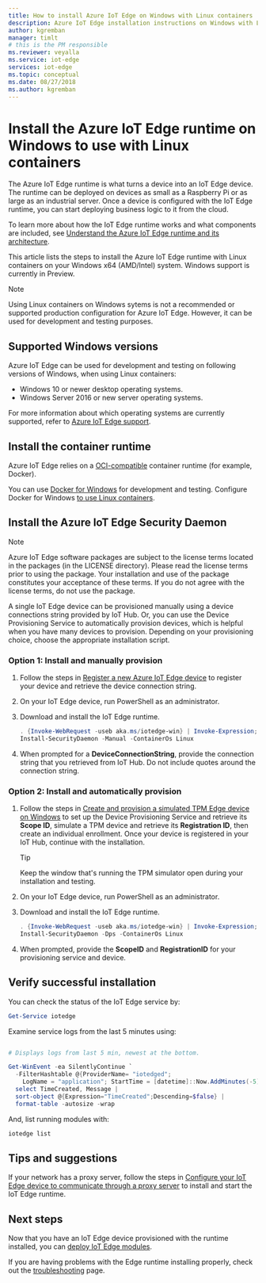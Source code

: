 ```yaml
---
title: How to install Azure IoT Edge on Windows with Linux containers | Microsoft Docs
description: Azure IoT Edge installation instructions on Windows with Linux containers
author: kgremban
manager: timlt
# this is the PM responsible
ms.reviewer: veyalla
ms.service: iot-edge
services: iot-edge
ms.topic: conceptual
ms.date: 08/27/2018
ms.author: kgremban
---
```

# Install the Azure IoT Edge runtime on Windows to use with Linux containers

The Azure IoT Edge runtime is what turns a device into an IoT Edge device. The runtime can be deployed on devices as small as a Raspberry Pi or as large as an industrial server. Once a device is configured with the IoT Edge runtime, you can start deploying business logic to it from the cloud. 

To learn more about how the IoT Edge runtime works and what components are included, see [Understand the Azure IoT Edge runtime and its architecture](iot-edge-runtime.md).

This article lists the steps to install the Azure IoT Edge runtime with Linux containers on your Windows x64 (AMD/Intel) system. Windows support is currently in Preview.

>[!NOTE]
Using Linux containers on Windows sytems is not a recommended or supported production configuration for Azure IoT Edge. However, it can be used for development and testing purposes.

## Supported Windows versions
Azure IoT Edge can be used for development and testing on following versions of Windows, when using Linux containers:
  * Windows 10 or newer desktop operating systems.
  * Windows Server 2016 or new server operating systems.

For more information about which operating systems are currently supported, refer to [Azure IoT Edge support](support.md#operating-systems). 

## Install the container runtime 

Azure IoT Edge relies on a [OCI-compatible](https://www.opencontainers.org/) container runtime (for example, Docker). 

You can use [Docker for Windows](https://www.docker.com/docker-windows) for development and testing. Configure Docker for Windows [to use Linux containers](https://docs.docker.com/docker-for-windows/#switch-between-windows-and-linux-containers).

## Install the Azure IoT Edge Security Daemon

>[!NOTE]
>Azure IoT Edge software packages are subject to the license terms located in the packages (in the LICENSE directory). Please read the license terms prior to using the package. Your installation and use of the package constitutes your acceptance of these terms. If you do not agree with the license terms, do not use the package.

A single IoT Edge device can be provisioned manually using a device connections string provided by IoT Hub. Or, you can use the Device Provisioning Service to automatically provision devices, which is helpful when you have many devices to provision. Depending on your provisioning choice, choose the appropriate installation script. 

### Option 1: Install and manually provision

1. Follow the steps in [Register a new Azure IoT Edge device](how-to-register-device-portal.md) to register your device and retrieve the device connection string. 

2. On your IoT Edge device, run PowerShell as an administrator. 

3. Download and install the IoT Edge runtime. 

   ```powershell
   . {Invoke-WebRequest -useb aka.ms/iotedge-win} | Invoke-Expression; `
   Install-SecurityDaemon -Manual -ContainerOs Linux
   ```

4. When prompted for a **DeviceConnectionString**, provide the connection string that you retrieved from IoT Hub. Do not include quotes around the connection string. 

### Option 2: Install and automatically provision

1. Follow the steps in [Create and provision a simulated TPM Edge device on Windows](how-to-auto-provision-simulated-device-windows.md) to set up the Device Provisioning Service and retrieve its **Scope ID**, simulate a TPM device and retrieve its **Registration ID**, then create an individual enrollment. Once your device is registered in your IoT Hub, continue with the installation.  

   >[!TIP]
   >Keep the window that's running the TPM simulator open during your installation and testing. 

2. On your IoT Edge device, run PowerShell as an administrator. 

3. Download and install the IoT Edge runtime. 

   ```powershell
   . {Invoke-WebRequest -useb aka.ms/iotedge-win} | Invoke-Expression; `
   Install-SecurityDaemon -Dps -ContainerOs Linux
   ```

4. When prompted, provide the **ScopeID** and **RegistrationID** for your provisioning service and device.

## Verify successful installation

You can check the status of the IoT Edge service by: 

```powershell
Get-Service iotedge
```

Examine service logs from the last 5 minutes using:

```powershell

# Displays logs from last 5 min, newest at the bottom.

Get-WinEvent -ea SilentlyContinue `
  -FilterHashtable @{ProviderName= "iotedged";
    LogName = "application"; StartTime = [datetime]::Now.AddMinutes(-5)} |
  select TimeCreated, Message |
  sort-object @{Expression="TimeCreated";Descending=$false} |
  format-table -autosize -wrap
```

And, list running modules with:

```powershell
iotedge list
```

## Tips and suggestions

If your network has a proxy server, follow the steps in [Configure your IoT Edge device to communicate through a proxy server](how-to-configure-proxy-support.md) to install and start the IoT Edge runtime.

## Next steps

Now that you have an IoT Edge device provisioned with the runtime installed, you can [deploy IoT Edge modules](how-to-deploy-modules-portal.md).

If you are having problems with the Edge runtime installing properly, check out the [troubleshooting](troubleshoot.md) page.

